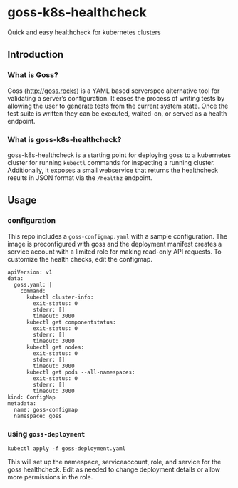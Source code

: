 # goss-k8s-healthcheck
Quick and easy healthcheck for kubernetes clusters

## Introduction

### What is Goss?
Goss (http://goss.rocks) is a YAML based serverspec alternative tool for validating a server’s configuration. It eases the process of writing tests by allowing the user to generate tests from the current system state. Once the test suite is written they can be executed, waited-on, or served as a health endpoint.

### What is goss-k8s-healthcheck?
goss-k8s-healthcheck is a starting point for deploying goss to a kubernetes cluster for running `kubectl` commands for inspecting a running cluster. Additionally, it exposes a small webservice that returns the healthcheck results in JSON format via the `/healthz` endpoint.

## Usage

### configuration
This repo includes a `goss-configmap.yaml` with a sample configuration.  The image is preconfigured with goss and the deployment manifest creates a service account with a limited role for making read-only API requests.  To customize the health checks, edit the configmap.

    apiVersion: v1
    data:
      goss.yaml: |
        command:
          kubectl cluster-info:
            exit-status: 0
            stderr: []
            timeout: 3000
          kubectl get componentstatus:
            exit-status: 0
            stderr: []
            timeout: 3000
          kubectl get nodes:
            exit-status: 0
            stderr: []
            timeout: 3000
          kubectl get pods --all-namespaces:
            exit-status: 0
            stderr: []
            timeout: 3000
    kind: ConfigMap
    metadata:
      name: goss-configmap
      namespace: goss

### using `goss-deployment`
    kubectl apply -f goss-deployment.yaml

This will set up the namespace, serviceaccount, role, and service for the goss healthcheck. Edit as needed to change deployment details or allow more permissions in the role.